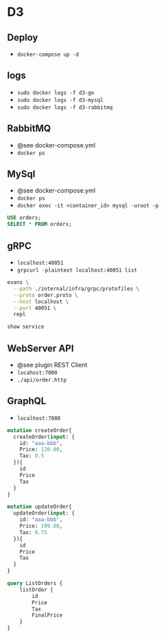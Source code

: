 # D3

## Deploy
- `docker-compose up -d`

## logs
- `sudo docker logs -f d3-go`
- `sudo docker logs -f d3-mysql`
- `sudo docker logs -f d3-rabbitmq`

## RabbitMQ
-  @see docker-compose.yml
- `docker ps`

## MySql
-  @see docker-compose.yml
- `docker ps`
- `docker exec -it <container_id> mysql -uroot -p`
```Sql
USE orders;
SELECT * FROM orders;
```

## gRPC
- `localhost:40051`
- `grpcurl -plaintext localhost:40051 list`
```sh
evans \
  --path ./internal/infra/grpc/protofiles \
  --proto order.proto \
  --host localhost \
  --port 40051 \
  repl

show service
```

## WebServer API
-  @see plugin REST Client
- `locahost:7000`
- `./api/order.http`

## GraphQL
- `localhost:7080`
```GraphQL
mutation createOrder{
  createOrder(input: {
    id: "aaa-bbb",
    Price: 120.00,
    Tax: 0.5
  }){
    id
    Price
    Tax
  }
}

mutation updateOrder{
  updateOrder(input: {
    id: "aaa-bbb",
    Price: 199.00,
    Tax: 0.75
  }){
    id
    Price
    Tax
  }
}

query ListOrders {
    listOrder {
        id
        Price
        Tax
        FinalPrice
    }
}
```
